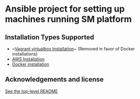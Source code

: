 # Ansible project for setting up machines running SM platform

## Installation Types Supported
* ~[Vagrant virtualbox Installation](vbox/README.md)~ (Removed in favor of Docker installations)
* [AWS Installation](aws/README.md)
* [Docker installation](../docker/README.md)

## Acknowledgements and license

[See the top-level README](../../README.md#acknowledgements)